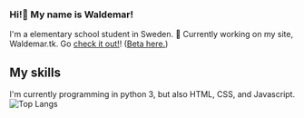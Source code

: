 ### Hi!👋 My name is Waldemar!

I'm a elementary school student in Sweden.
🔭 Currently working on my site, Waldemar.tk. Go [check it out!](https://waldemar.tk)! ([Beta here.](https://beta.waldemar.tk))

## My skills

I'm currently programming in python 3, but also HTML, CSS, and Javascript.
![Top Langs](https://github-readme-stats.vercel.app/api/top-langs/?username=WaldemarBjornstrom)


<!--
**WaldemarBjornstrom/WaldemarBjornstrom** is a ✨ _special_ ✨ repository because its `README.md` (this file) appears on your GitHub profile.

Here are some ideas to get you started:

- 🔭 I’m currently working on ...
- 🌱 I’m currently learning ...
- 👯 I’m looking to collaborate on ...
- 🤔 I’m looking for help with ...
- 💬 Ask me about ...
- 📫 How to reach me: ...
- 😄 Pronouns: ...
- ⚡ Fun fact: ...
-->
